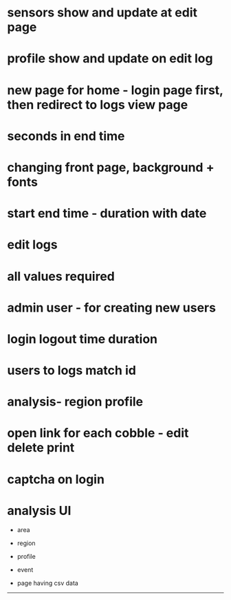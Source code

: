 # sensors show and update at edit page

# profile show and update on edit log

# new page for home - login page first, then redirect to logs view page

# seconds in end time

# changing front page, background + fonts

# start end time - duration with date

# edit logs

# all values required

# admin user - for creating new users

# login logout time duration 

# users to logs match id

# analysis- region profile 

# open link for each cobble - edit delete print

# captcha on login

# analysis UI
- area 
- region
- profile
- event 

- page having csv data


--- 